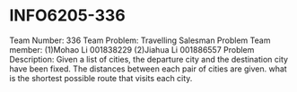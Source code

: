 # INFO6205-336
Team Number: 336
Team Problem: Travelling Salesman Problem
Team member:
(1)Mohao Li 001838229
(2)Jiahua Li 001886557
Problem Description:
Given a list of cities, the departure city and the destination city have been fixed.
The distances between each pair of cities are given.
what is the shortest possible route that visits each city.
